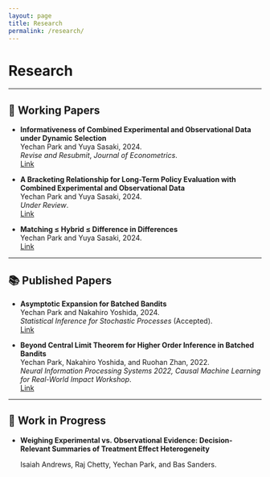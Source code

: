 ```yaml
---
layout: page
title: Research
permalink: /research/
---
```


# Research

---

## 📝 Working Papers

- **Informativeness of Combined Experimental and Observational Data under Dynamic Selection**  
  Yechan Park and Yuya Sasaki, 2024.  
  *Revise and Resubmit*, *Journal of Econometrics*.  
  [Link](https://1drv.ms/f/s!AiBMsb9GEfTahokgU6CJCVnRVrP9nA?e=igGgSW)

- **A Bracketing Relationship for Long-Term Policy Evaluation with Combined Experimental and Observational Data**  
  Yechan Park and Yuya Sasaki, 2024.  
  *Under Review*.  
  [Link](https://arxiv.org/abs/2401.12050)

- **Matching ≤ Hybrid ≤ Difference in Differences**  
  Yechan Park and Yuya Sasaki, 2024.  
  [Link](https://arxiv.org/pdf/2411.07952)

---

## 📚 Published Papers

- **Asymptotic Expansion for Batched Bandits**  
  Yechan Park and Nakahiro Yoshida, 2024.  
  *Statistical Inference for Stochastic Processes* (Accepted).  
  [Link](https://arxiv.org/abs/2304.04170)

- **Beyond Central Limit Theorem for Higher Order Inference in Batched Bandits**  
  Yechan Park, Nakahiro Yoshida, and Ruohan Zhan, 2022.  
  *Neural Information Processing Systems 2022, Causal Machine Learning for Real-World Impact Workshop*.  
  [Link](https://openreview.net/pdf?id=FuN85V24J7V)

---

## 🔧 Work in Progress

- **Weighing Experimental vs. Observational Evidence:
  Decision-Relevant Summaries of Treatment Effect Heterogeneity**
  
  Isaiah Andrews, Raj Chetty, Yechan Park, and Bas Sanders.
